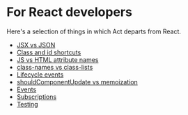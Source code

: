 # For React developers

Here's a selection of things in which Act departs from React.

* [JSX vs JSON](/jsx-vs-json.md)
* [Class and id shortcuts](/shortcuts.md)
* [JS vs HTML attribute names](/attributed.md)
* [class-names vs class-lists](/classes.md)
* [Lifecycle events](/lifecycle.md)
* [shouldComponentUpdate vs
  memoization](/should-update-vs-memoization.md)
* [Events](/events.md)
* [Subscriptions](/subscriptions.md)
* [Testing](/testing.md)
